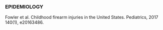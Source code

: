 ### EPIDEMIOLOGY
Fowler et al. Childhood firearm injuries in the United States. Pediatrics, 2017 140(1), e20163486.
